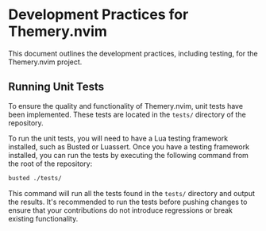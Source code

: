 # Development Practices for Themery.nvim

This document outlines the development practices, including testing, for the Themery.nvim project.

## Running Unit Tests

To ensure the quality and functionality of Themery.nvim, unit tests have been implemented. These tests are located in the `tests/` directory of the repository.

To run the unit tests, you will need to have a Lua testing framework installed, such as Busted or Luassert. Once you have a testing framework installed, you can run the tests by executing the following command from the root of the repository:

```bash
busted ./tests/
```

This command will run all the tests found in the `tests/` directory and output the results. It's recommended to run the tests before pushing changes to ensure that your contributions do not introduce regressions or break existing functionality.
